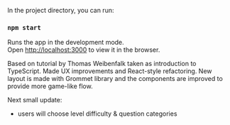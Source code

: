 In the project directory, you can run:

### `npm start`

Runs the app in the development mode.<br />
Open [http://localhost:3000](http://localhost:3000) to view it in the browser.

Based on tutorial by Thomas Weibenfalk taken as introduction to TypeScript. Made UX improvements and React-style refactoring.  New layout is made with Grommet library and the components are improved to provide more game-like flow.

Next small update: 
  - users will choose level difficulty & question categories
